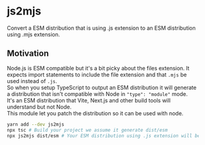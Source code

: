 # js2mjs

Convert a ESM distribution that is using .js extension to an ESM distribution using .mjs extension.

## Motivation

Node.js is ESM compatible but it's a bit picky about the files extension. It expects import statements to include the file extension
and that `.mjs` be used instead of `.js`.  
So when you setup TypeScript to output an ESM distribution it will generate a distribution that isn't compatible with Node in `"type": "module"` mode.  
It's an ESM distribution that Vite, Next.js and other build tools will understand but not Node.  
This module let you patch the distribution so it can be used with node.

```bash
yarn add --dev js2mjs
npx tsc # Build your project we assume it generate dist/esm
npx js2mjs dist/esm # Your ESM distribution using .js extension will be updated to an ESM distribution using .mjs extension
```
